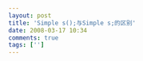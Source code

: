 ```yaml
---
layout: post
title: 'Simple s();与Simple s;的区别'
date: 2008-03-17 10:34
comments: true
tags: ['']
---
```




